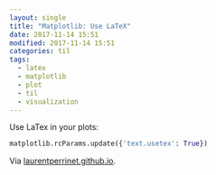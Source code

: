```yaml
---
layout: single
title: "Matplotlib: Use LaTeX"
date: 2017-11-14 15:51
modified: 2017-11-14 15:51
categories: til
tags:
  - latex
  - matplotlib
  - plot
  - til
  - visualization
---
```


Use LaTex in your plots:

```python
matplotlib.rcParams.update({'text.usetex': True})
```

Via [laurentperrinet.github.io](https://web.archive.org/web/20210512102316/https://laurentperrinet.github.io/sciblog/posts/2015-01-07-the-right-imports-in-a-notebook.html).
